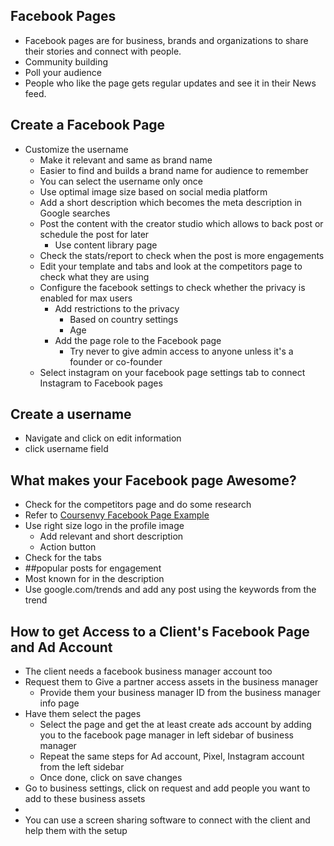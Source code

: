 ## Facebook Pages
- Facebook pages are for business, brands and organizations to share their stories and connect with people. 
- Community building 
- Poll your audience 
- People who like the page gets regular updates and see it in their News feed. 

## Create a Facebook Page
- Customize the username
  - Make it relevant and same as brand name
  - Easier to find and builds a brand name for audience to remember
  - You can select the username only once 
  - Use optimal image size based on social media platform
  - Add a short description which becomes the meta description in Google searches
  - Post the content with the creator studio which allows to back post or schedule the post for later 
    - Use content library page
  - Check the stats/report to check when the post is more engagements
  - Edit your template and tabs and look at the competitors page to check what they are using 
  - Configure the facebook settings to check whether the privacy is enabled for max users 
    - Add restrictions to the privacy  
      - Based on country settings
      - Age
    - Add the page role to the Facebook page 
      - Try never to give admin access to anyone unless it's a founder or co-founder 
  - Select instagram on your facebook page settings tab to connect Instagram to Facebook pages 

## Create a username 
- Navigate and click on edit information
- click username field

## What makes your Facebook page Awesome?
- Check for the competitors page and do some research 
- Refer to [Coursenvy Facebook Page Example](www.coursenvy.com/best-facebook-pages)
- Use right size logo in the profile image
  - Add relevant and short description
  - Action button
- Check for the tabs 
- ##popular posts for engagement
- Most known for in the description
- Use google.com/trends and add any post using the keywords from the trend
  
## How to get Access to a Client's Facebook Page and Ad Account
- The client needs a facebook business manager account too
- Request them to Give a partner access assets in the business manager
  - Provide them your business manager ID from the business manager info page
- Have them select the pages 
  - Select the page and get the at least create ads account by adding you to the facebook page manager in left sidebar of business manager
  - Repeat the same steps for Ad account, Pixel, Instagram account from the left sidebar
  - Once done, click on save changes 
- Go to business settings, click on request and add people you want to add to these business assets 
- 
- You can use a screen sharing software to connect with the client and help them with the setup 
